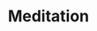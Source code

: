 ---
title: Meditation
crosslinks:
- TheMindIlluminated
- streamentry
- Buddhism
- AskReddit
- Mindfulness
- awakened
- NaturalHigh
- nondirective
- zen
- kundalini
- AstralProjection
- Stoicism
- TargetedEnergyWeapons
- taoism
- spirituality
- samharris
- theXeffect
- cuttingmachinery
- YogaNidra
---